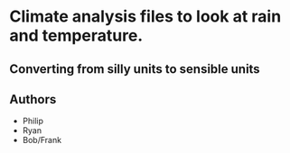 # Climate analysis files to look at rain and temperature.
## Converting from silly units to sensible units
## Authors
* Philip 
* Ryan 
* Bob/Frank
